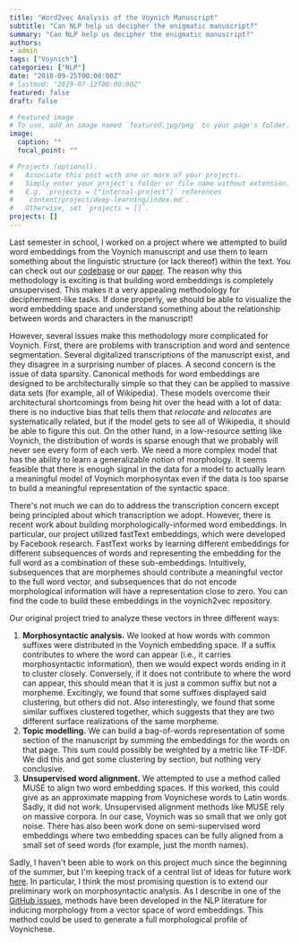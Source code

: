 ```yaml
---
title: "Word2vec Analysis of the Voynich Manuscript"
subtitle: "Can NLP help us decipher the enigmatic manuscript?"
summary: "Can NLP help us decipher the enigmatic manuscript?"
authors:
- admin
tags: ["Voynich"]
categories: ["NLP"]
date: "2018-09-25T00:00:00Z"
# lastmod: "2019-07-12T00:00:00Z"
featured: false
draft: false

# Featured image
# To use, add an image named `featured.jpg/png` to your page's folder. 
image:
  caption: ""
  focal_point: ""

# Projects (optional).
#   Associate this post with one or more of your projects.
#   Simply enter your project's folder or file name without extension.
#   E.g. `projects = ["internal-project"]` references 
#   `content/project/deep-learning/index.md`.
#   Otherwise, set `projects = []`.
projects: []
---
```



Last semester in school, I worked on a project where we attempted to build word embeddings from the Voynich manuscript and use them to learn something about the linguistic structure (or lack thereof) within the text. You can check out our [codebase](https://github.com/viking-sudo-rm/voynich2vec) or our [paper](voynich2vec.pdf). The reason why this methodology is exciting is that building word embeddings is completely unsupervised. This makes it a very appealing methodology for decipherment-like tasks. If done properly, we should be able to visualize the word embedding space and understand something about the relationship between words and characters in the manuscript!

However, several issues make this methodology more complicated for Voynich. First, there are problems with transcription and word and sentence segmentation. Several digitalized transcriptions of the manuscript exist, and they disagree in a surprising number of places. A second concern is the issue of data sparsity. Canonical methods for word embeddings are designed to be architecturally simple so that they can be applied to massive data sets (for example, all of Wikipedia). These models overcome their architectural shortcomings from being hit over the head with a lot of data: there is no inductive bias that tells them that *relocate* and *relocates* are systematically related, but if the model gets to see all of Wikipedia, it should be able to figure this out. On the other hand, in a low-resource setting like Voynich, the distribution of words is sparse enough that we probably will never see every form of each verb. We need a more complex model that has the ability to learn a generalizable notion of morphology. It seems feasible that there is enough signal in the data for a model to actually learn a meaningful model of Voynich morphosyntax even if the data is too sparse to build a meaningful representation of the syntactic space.

There's not much we can do to address the transcription concern except being principled about which transcription we adopt. However, there is recent work about building morphologically-informed word embeddings. In particular, our project utilized fastText embeddings, which were developed by Facebook research. FastText works by learning different embeddings for different subsequences of words and representing the embedding for the full word as a combination of these sub-embeddings. Intuitively, subsequences that are morphemes should contribute a meaningful vector to the full word vector, and subsequences that do not encode morphological information will have a representation close to zero. You can find the code to build these embeddings in the voynich2vec repository.

Our original project tried to analyze these vectors in three different ways:
1. **Morphosyntactic analysis.** We looked at how words with common suffixes were distributed in the Voynich embedding space. If a suffix contributes to where the word can appear (i.e., it carries morphosyntactic information), then we would expect words ending in it to cluster closely. Conversely, if it does not contribute to where the word can appear, this should mean that it is just a common suffix but not a morpheme. Excitingly, we found that some suffixes displayed said clustering, but others did not. Also interestingly, we found that some similar suffixes clustered together, which suggests that they are two different surface realizations of the same morpheme.
2. **Topic modelling.** We can build a bag-of-words representation of some section of the manuscript by summing the embeddings for the words on that page. This sum could possibly be weighted by a metric like TF-IDF. We did this and got some clustering by section, but nothing very conclusive.
3. **Unsupervised word alignment.** We attempted to use a method called MUSE to align two word embedding spaces. If this worked, this could give as an approximate mapping from Voynichese words to Latin words. Sadly, it did not work. Unsupervised alignment methods like MUSE rely on massive corpora. In our case, Voynich was so small that we only got noise. There has also been work done on semi-supervised word embeddings where two embedding spaces can be fully aligned from a small set of seed words (for example, just the month names).

Sadly, I haven't been able to work on this project much since the beginning of the summer, but I'm keeping track of a central list of ideas for future work [here](https://github.com/viking-sudo-rm/voynich2vec/issues). In particular, I think the most promising question is to extend our preliminary work on morphosyntactic analysis. As I describe in one of the [GitHub issues](https://github.com/viking-sudo-rm/voynich2vec/issues/9), methods have been developed in the NLP literature for inducing morphology from a vector space of word embeddings. This method could be used to generate a full morphological profile of Voynichese.